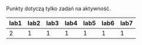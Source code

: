 Punkty dotyczą tylko zadań na aktywność.

| lab1 | lab2 | lab3 | lab4 | lab5 | lab6 | lab7 |
|------|------|------|------|------|------|------|
|    2 |    1 |    1 |    1 |    1 |    1 |    1 |

